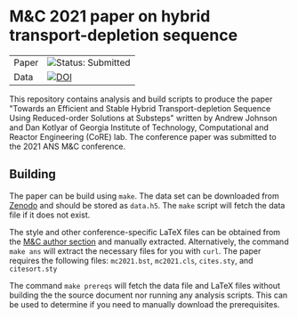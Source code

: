 # M&C 2021 paper on hybrid transport-depletion sequence

| | |
|-|-|
|Paper| ![Status: Submitted](https://img.shields.io/badge/Status-Submitted-yellow)
|Data| [![DOI](https://zenodo.org/badge/DOI/10.5281/zenodo.4554319.svg)](https://doi.org/10.5281/zenodo.4554319)|

This repository contains analysis and build scripts to produce the paper 
"Towards an Efficient and Stable Hybrid Transport-depletion Sequence
Using Reduced-order Solutions at Substeps" written by Andrew Johnson and
Dan Kotlyar of Georgia Institute of Technology, Computational and Reactor
Engineering (CoRE) lab. The conference paper was submitted to the 2021
ANS M&C conference.

## Building

The paper can be build using `make`. The data set can be downloaded
from [Zenodo](https://zenodo.org/record/4554319) and should be stored
as `data.h5`. The `make` script will fetch the data file if it
does not exist. 

The style and other conference-specific LaTeX files can be obtained from
the [M&C author section](http://mc.ans.org/info-for-authors/) and manually
extracted. Alternatively, the command `make ans` will extract the necessary
files for you with `curl`. The paper requires the following files:
`mc2021.bst`, `mc2021.cls`, `cites.sty`, and `citesort.sty`

The command `make prereqs` will fetch the data file and LaTeX files without
building the the source document nor running any analysis scripts. This can
be used to determine if you need to manually download the prerequisites.
